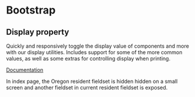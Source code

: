 # Bootstrap 

## Display property
Quickly and responsively toggle the display value of components and more with our display utilities. Includes support for some of the more common values, as well as some extras for controlling display when printing.


[Documentation](https://getbootstrap.com/docs/5.3/utilities/display/)

In index page, the Oregon resident fieldset is hidden hidden on a small screen and another fieldset in current resident fieldset is exposed.

